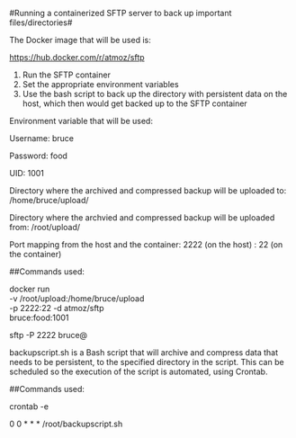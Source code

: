 #Running a containerized SFTP server to back up important files/directories#

The Docker image that will be used is:

https://hub.docker.com/r/atmoz/sftp

1. Run the SFTP container
2. Set the appropriate environment variables 
3. Use the bash script to back up the directory with persistent data on the host, which then would get backed up to the SFTP container 

Environment variable that will be used:

Username: bruce

Password: food

UID: 1001

Directory where the archived and compressed backup will be uploaded to: /home/bruce/upload/

Directory where the archvied and compressed backup will be uploaded from: /root/upload/

Port mapping from the host and the container: 2222 (on the host) : 22 (on the container)



##Commands used:

docker run \
    -v /root/upload:/home/bruce/upload \
    -p 2222:22 -d atmoz/sftp \
    bruce:food:1001


sftp -P 2222 bruce@<localhost or IP address>


backupscript.sh is a Bash script that will archive and compress data that needs to be persistent, to the specified directory in the script. This can be scheduled so the execution of the script is automated, using Crontab.

##Commands used:

crontab -e

0 0 * * * /root/backupscript.sh


